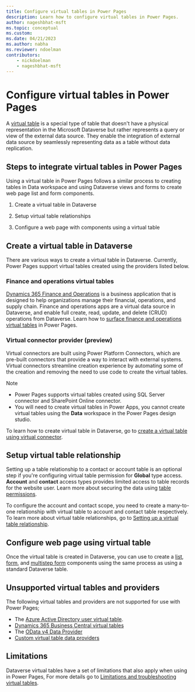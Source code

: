 ```yaml
---
title: Configure virtual tables in Power Pages
description: Learn how to configure virtual tables in Power Pages.
author: nageshbhat-msft
ms.topic: conceptual
ms.custom: 
ms.date: 04/21/2023
ms.author: nabha
ms.reviewer: ndoelman
contributors:
    - nickdoelman
    - nageshbhat-msft
---
```


# Configure virtual tables in Power Pages

A [virtual table](/power-apps/developer/data-platform/virtual-entities/get-started-ve) is a special type of table that doesn't have a physical representation in the Microsoft Dataverse but rather represents a query or view of the external data source. They enable the integration of external data source by seamlessly representing data as a table without data replication.

## Steps to integrate virtual tables in Power Pages 

Using a virtual table in Power Pages follows a similar process to creating tables in Data workspace and using Dataverse views and forms to create web page list and form components.

1. Create a virtual table in Dataverse

1. Setup virtual table relationships

1. Configure a web page with components using a virtual table

## Create a virtual table in Dataverse

There are various ways to create a virtual table in Dataverse. Currently, Power Pages support virtual tables created using the providers listed below.

### Finance and operations virtual tables 

[Dynamics 365 Finance and Operations](/dynamics365/fin-ops-core/fin-ops/) is a business application that is designed to help organizations manage their financial, operations, and supply chain. Finance and operations apps are a virtual data source in Dataverse, and enable full create, read, update, and delete (CRUD) operations from Dataverse.  Learn how to [surface finance and operations virtual tables](/dynamics365/fin-ops-core/dev-itpro/power-platform/power-portal-reference) in Power Pages. 

### Virtual connector provider (preview)

Virtual connectors are built using Power Platform Connectors, which are pre-built connectors that provide a way to interact with external systems. Virtual connectors streamline creation experience by automating some of the creation and removing the need to use code to create the virtual tables.

> [!NOTE]
> - Power Pages supports virtual tables created using SQL Server connector and SharePoint Online connector.
> - You will need to create virtual tables in Power Apps, you cannot create virtual tables using the **Data** workspace in the Power Pages design studio.

To learn how to create virtual table in Dataverse, go to [create a virtual table using virtual connector](/power-apps/maker/data-platform/create-virtual-tables-using-connectors?tabs=sql#steps-to-create-a-virtual-table-in-power-apps-for-sql-or-sharepoint).

## Setup virtual table relationship

Setting up a table relationship to a contact or account table is an optional step if you're configuring virtual table permission for **Global** type access. **Account** and **contact** access types provides limited access to table records for the website user. Learn more about securing the data using [table permissions](../security/table-permissions.md).

To configure the account and contact scope, you need to create a many-to-one relationship with virtual table to account and contact table respectively. To learn more about virtual table relationships, go to [Setting up a virtual table relationship](/power-apps/maker/data-platform/setup-virtual-table-relationships).

## Configure web page using virtual table

Once the virtual table is created in Dataverse, you can use to create a [list](../getting-started/add-list.md), [form](../getting-started/add-form.md), and [multistep form](../getting-started/multistep-forms.md) components using the same process as using a standard Dataverse table.

## Unsupported virtual tables and providers

The following virtual tables and providers are not supported for use with Power Pages;

- The [Azure Active Directory user virtual table](/power-apps/developer/data-platform/aaduser-entity).
- [Dynamics 365 Business Central virtual tables](/dynamics365/business-central/dev-itpro/powerplatform/powerplat-faq)
- The [OData v4 Data Provider](/power-apps/maker/data-platform/virtual-entity-walkthrough-using-odata-provider)
- [Custom virtual table data providers](/power-apps/developer/data-platform/virtual-entities/custom-ve-data-providers)

## Limitations

Dataverse virtual tables have a set of limitations that also apply when using in Power Pages, For more details go to [Limitations and troubleshooting virtual tables](/power-apps/maker/data-platform/limits-tshoot-virtual-tables?tabs=sql).
